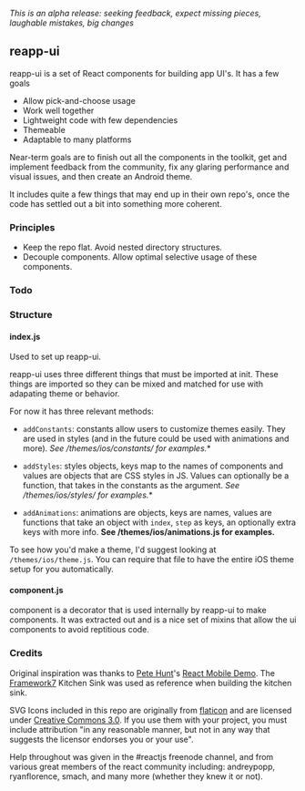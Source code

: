 *This is an alpha release: seeking feedback, expect missing pieces, laughable mistakes, big changes*

## reapp-ui

reapp-ui is a set of React components for building app UI's. It has a few goals

- Allow pick-and-choose usage
- Work well together
- Lightweight code with few dependencies
- Themeable
- Adaptable to many platforms

Near-term goals are to finish out all the components in the toolkit,
get and implement feedback from the community, fix any glaring performance
and visual issues, and then create an Android theme.

It includes quite a few things that may end up in their own repo's, once the code
has settled out a bit into something more coherent.

### Principles

- Keep the repo flat. Avoid nested directory structures.
- Decouple components. Allow optimal selective usage of these components.

### Todo

### Structure

#### index.js

Used to set up reapp-ui.

reapp-ui uses three different things that must be imported at init. These
things are imported so they can be mixed and matched for use with adapating
theme or behavior.

For now it has three relevant methods:

- `addConstants`: constants allow users to customize themes easily. They are used
  in styles (and in the future could be used with animations and more).
  **See /themes/ios/constants/* for examples.**

- `addStyles`: styles objects, keys map to the names of components and values are
  objects that are CSS styles in JS. Values can optionally be a function, that takes
  in the constants as the argument.
  **See /themes/ios/styles/* for examples.**

- `addAnimations`: animations are objects, keys are names, values are functions that
  take an object with `index`, `step` as keys, an optionally extra keys with more info.
  **See /themes/ios/animations.js for examples.**

To see how you'd make a theme, I'd suggest looking at `/themes/ios/theme.js`. You
can require that file to have the entire iOS theme setup for you automatically.

#### component.js

component is a decorator that is used internally by reapp-ui to make components. It
was extracted out and is a nice set of mixins that allow the ui components to avoid
reptitious code.


### Credits

Original inspiration was thanks to [Pete Hunt]()'s [React Mobile Demo]().
The [Framework7]() Kitchen Sink was used as reference when building the kitchen sink.

SVG Icons included in this repo are originally from [flaticon](http://www.flaticon.com/packs/ios7-set-lined-1)
and are licensed under [Creative Commons 3.0](http://creativecommons.org/licenses/by/3.0/). If you use them with your project, you must
include attribution "in any reasonable manner, but not in any way that suggests the licensor endorses you or your use".

Help throughout was given in the #reactjs freenode channel, and from various great members
of the react community including: andreypopp, ryanflorence, smach, and many more (whether they knew it or not).